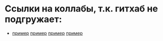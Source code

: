 # Ссылки на коллабы, т.к. гитхаб не подгружает:
 - [пример](http://example.com/ "Необязательная подсказка")
  [пример](http://example.com/ "Необязательная подсказка")
  [пример](http://example.com/ "Необязательная подсказка")
  [пример](http://example.com/ "Необязательная подсказка")    

